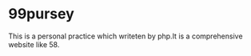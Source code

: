 99pursey
========

This is a personal practice which writeten by php.It is a comprehensive website like 58.
